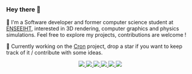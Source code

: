 ### Hey there 👋

<p>
  📖  I'm a Software developer and former computer science student at <a href="https://www.enseeiht.fr/">ENSEEIHT</a>, interested in 3D rendering, computer graphics and physics simulations. Feel free to explore my projects, contributions are welcome !
</p>
<p>
🚀  Currently working on the <a href="https://github.com/BSoDium/cron">Cron</a> project, drop a star if you want to keep track of it / contribute with some ideas.
</p>

<p align="middle">
  <a href="https://www.linkedin.com/in/bsodium/#gh-dark-mode-only">
    <img src="https://img.shields.io/badge/LinkedIn-0077B5?style=for-the-badge&logo=linkedin&color=003b5b&logoColor=white"/>
  </a>
  <a href="https://www.linkedin.com/in/bsodium/#gh-light-mode-only">
    <img src="https://img.shields.io/badge/LinkedIn-0077B5?style=for-the-badge&logo=linkedin&color=blue&logoColor=white"/>
  </a>
  <a href="https://www.deviantart.com/bsodium/#gh-dark-mode-only">
    <img src="https://img.shields.io/badge/DeviantArt-05CC47?style=for-the-badge&logo=deviantart&color=1a2042&logoColor=white"/>
  </a>
  <a href="https://www.deviantart.com/bsodium/#gh-light-mode-only">
    <img src="https://img.shields.io/badge/DeviantArt-05CC47?style=for-the-badge&logo=deviantart&color=1a2042&logoColor=white"/>
  </a>
  <a href="https://www.researchgate.net/profile/Philippe-Negrel-Jerzy/#gh-dark-mode-only">
    <img src="https://img.shields.io/badge/Research_Gate-00CCBB.svg?&style=for-the-badge&logo=ResearchGate&color=004943&logoColor=white"/>
  </a>
  <a href="https://www.researchgate.net/profile/Philippe-Negrel-Jerzy/#gh-light-mode-only">
    <img src="https://img.shields.io/badge/Research_Gate-00CCBB.svg?&style=for-the-badge&logo=ResearchGate&color=009e90&logoColor=white"/>
  </a>
</p>
